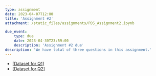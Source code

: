 ```yaml
---
type: assignment
date: 2023-04-07T12:00
title: 'Assignment #2'
attachment: /static_files/assignments/PDS_Assignment2.ipynb

due_event: 
    type: due
    date: 2023-04-30T23:59:00
    description: 'Assignment #2 due'
description: 'We have total of three questions in this assignment.'
---
```

- [[Dataset for Q1]](https://drive.google.com/file/d/1LGLgdOLq1MvMlLR5xhFEPYLAj8DWr9kK/view?usp=sharing)
- [[Dataset for Q2]](https://drive.google.com/file/d/1_upFQ8rfZthRvB9x-FOMMpjhzf3-uLUU/view?usp=sharing)
